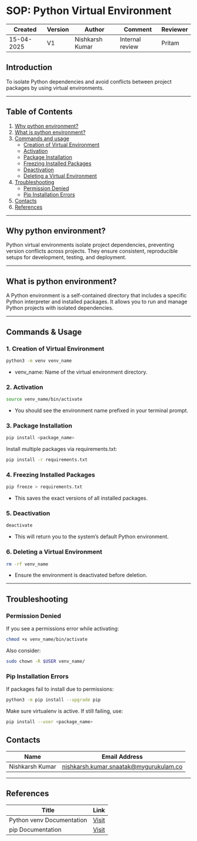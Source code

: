 # SOP: Python Virtual Environment

| Created     | Version | Author          | Comment         | Reviewer |
|-------------|---------|-----------------|-----------------|----------|
| 15-04-2025  | V1      | Nishkarsh Kumar | Internal review | Pritam   |

## Introduction

To isolate Python dependencies and avoid conflicts between project packages by using virtual environments.

---

## Table of Contents

1. [Why python environment?](#why-python-environment)
2. [What is python environment?](#what-is-python-environment)
3. [Commands and usage](#commands--usage)
     - [Creation of Virtual Environment](#1-creation-of-virtual-environment)
     - [Activation](#2-activation)
     - [Package Installation](#3-package-installation)
     - [Freezing Installed Packages](#4-freezing-installed-packages)
     - [Deactivation](#5-deactivation)
     - [Deleting a Virtual Environment](#6-deleting-a-virtual-environment)
4. [Troubleshooting](#troubleshooting)
     - [Permission Denied](#permission-denied)
     - [Pip Installation Errors](#pip-installation-errors)
6. [Contacts](#contacts)
7. [References](#references)

---

## Why python environment?
Python virtual environments isolate project dependencies, preventing version conflicts across projects.
They ensure consistent, reproducible setups for development, testing, and deployment.

---

## What is python environment?
A Python environment is a self-contained directory that includes a specific Python interpreter and installed packages. It allows you to run and manage Python projects with isolated dependencies.

---
## Commands & Usage

### 1. **Creation of Virtual Environment**

```bash
python3 -m venv venv_name
```
- venv_name: Name of the virtual environment directory.

### 2. Activation

```bash
source venv_name/bin/activate
```

- You should see the environment name prefixed in your terminal prompt.

### 3. Package Installation

```bash
pip install <package_name>
```

Install multiple packages via requirements.txt:

```bash
pip install -r requirements.txt
```

### 4. Freezing Installed Packages

```bash
pip freeze > requirements.txt
```
- This saves the exact versions of all installed packages.

### 5. Deactivation

```bash
deactivate
```
- This will return you to the system’s default Python environment.

### 6. Deleting a Virtual Environment

```bash
rm -rf venv_name
```
- Ensure the environment is deactivated before deletion.

---

## Troubleshooting

### Permission Denied
If you see a permissions error while activating:

```bash
chmod +x venv_name/bin/activate
```

Also consider:

```bash
sudo chown -R $USER venv_name/
```

### Pip Installation Errors
If packages fail to install due to permissions:

```bash
python3 -m pip install --upgrade pip
```
Make sure virtualenv is active. If still failing, use:

```bash
pip install --user <package_name>
```


## Contacts

| Name            | Email Address                                 |
|-----------------|-----------------------------------------------|
| Nishkarsh Kumar | nishkarsh.kumar.snaatak@mygurukulam.co        |

---

## References

| **Title**                              | **Link**                                                                                      |
|----------------------------------------|-----------------------------------------------------------------------------------------------|
| Python venv Documentation              | [Visit](https://docs.python.org/3/library/venv.html)                                          |
| pip Documentation                      | [Visit](https://pip.pypa.io/en/stable/)                                                       |
